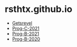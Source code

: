# rsthtx.github.io

- [Getsrevel](https://getsrevel.github.io/)
- [Prog-C-2021](prog-c-2021/)
- [Prog-B-2021](prog-b-2021/)
- [Prog-B-2020](prog-b-2020/)


<script src="https://cdn.jsdelivr.net/npm/qrious@4.0.2/dist/qrious.min.js" integrity="sha256-25ncr0CpJhgbzkUiR3wu/Fkk9sSykRG2qX+upHfJUos=" crossorigin="anonymous"></script>
<script>
  (function() {
    let qr = new QRious({
      element: document.getElementById('qr'),
      size: 400,
      background: '#b3b3b3',
      value: window.location.href
    });
  })();
</script> 
